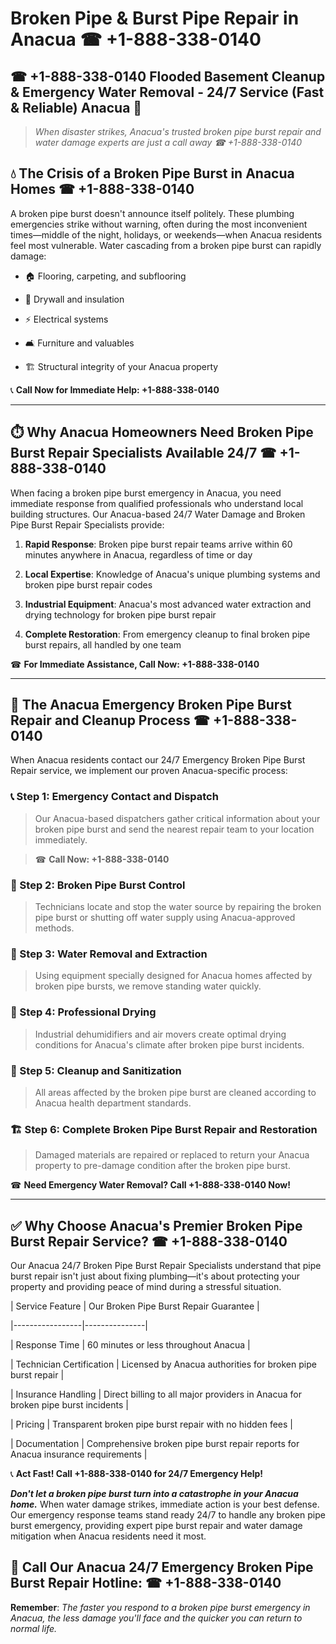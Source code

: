 # Broken Pipe & Burst Pipe Repair in Anacua ☎ +1-888-338-0140  
## ☎ +1-888-338-0140 Flooded Basement Cleanup & Emergency Water Removal - 24/7 Service (Fast & Reliable) Anacua 🚨  

> *When disaster strikes, Anacua's trusted broken pipe burst repair and water damage experts are just a call away ☎ +1-888-338-0140*  

## 💧 The Crisis of a Broken Pipe Burst in Anacua Homes ☎ +1-888-338-0140  

A broken pipe burst doesn't announce itself politely. These plumbing emergencies strike without warning, often during the most inconvenient times—middle of the night, holidays, or weekends—when Anacua residents feel most vulnerable. Water cascading from a broken pipe burst can rapidly damage:  

* 🏠 Flooring, carpeting, and subflooring  
* 🧱 Drywall and insulation  
* ⚡ Electrical systems  
* 🛋️ Furniture and valuables  
* 🏗️ Structural integrity of your Anacua property  

📞 **Call Now for Immediate Help: +1-888-338-0140**  

---  

## ⏱️ Why Anacua Homeowners Need Broken Pipe Burst Repair Specialists Available 24/7 ☎ +1-888-338-0140  

When facing a broken pipe burst emergency in Anacua, you need immediate response from qualified professionals who understand local building structures. Our Anacua-based 24/7 Water Damage and Broken Pipe Burst Repair Specialists provide:  

1. **Rapid Response**: Broken pipe burst repair teams arrive within 60 minutes anywhere in Anacua, regardless of time or day  
2. **Local Expertise**: Knowledge of Anacua's unique plumbing systems and broken pipe burst repair codes  
3. **Industrial Equipment**: Anacua's most advanced water extraction and drying technology for broken pipe burst repair  
4. **Complete Restoration**: From emergency cleanup to final broken pipe burst repairs, all handled by one team  

☎ **For Immediate Assistance, Call Now: +1-888-338-0140**  

---  

## 🔧 The Anacua Emergency Broken Pipe Burst Repair and Cleanup Process ☎ +1-888-338-0140  

When Anacua residents contact our 24/7 Emergency Broken Pipe Burst Repair service, we implement our proven Anacua-specific process:  

### 📞 Step 1: Emergency Contact and Dispatch  
> Our Anacua-based dispatchers gather critical information about your broken pipe burst and send the nearest repair team to your location immediately.  
> ☎ **Call Now: +1-888-338-0140**  

### 🚿 Step 2: Broken Pipe Burst Control  
> Technicians locate and stop the water source by repairing the broken pipe burst or shutting off water supply using Anacua-approved methods.  

### 🌊 Step 3: Water Removal and Extraction  
> Using equipment specially designed for Anacua homes affected by broken pipe bursts, we remove standing water quickly.  

### 💨 Step 4: Professional Drying  
> Industrial dehumidifiers and air movers create optimal drying conditions for Anacua's climate after broken pipe burst incidents.  

### 🧼 Step 5: Cleanup and Sanitization  
> All areas affected by the broken pipe burst are cleaned according to Anacua health department standards.  

### 🏗️ Step 6: Complete Broken Pipe Burst Repair and Restoration  
> Damaged materials are repaired or replaced to return your Anacua property to pre-damage condition after the broken pipe burst.  

☎ **Need Emergency Water Removal? Call +1-888-338-0140 Now!**  

---  

## ✅ Why Choose Anacua's Premier Broken Pipe Burst Repair Service? ☎ +1-888-338-0140  

Our Anacua 24/7 Broken Pipe Burst Repair Specialists understand that pipe burst repair isn't just about fixing plumbing—it's about protecting your property and providing peace of mind during a stressful situation.  

| Service Feature | Our Broken Pipe Burst Repair Guarantee |  
|-----------------|---------------|  
| Response Time | 60 minutes or less throughout Anacua |  
| Technician Certification | Licensed by Anacua authorities for broken pipe burst repair |  
| Insurance Handling | Direct billing to all major providers in Anacua for broken pipe burst incidents |  
| Pricing | Transparent broken pipe burst repair with no hidden fees |  
| Documentation | Comprehensive broken pipe burst repair reports for Anacua insurance requirements |  

📞 **Act Fast! Call +1-888-338-0140 for 24/7 Emergency Help!**  

***Don't let a broken pipe burst turn into a catastrophe in your Anacua home.*** When water damage strikes, immediate action is your best defense. Our emergency response teams stand ready 24/7 to handle any broken pipe burst emergency, providing expert pipe burst repair and water damage mitigation when Anacua residents need it most.  

## 📱 Call Our Anacua 24/7 Emergency Broken Pipe Burst Repair Hotline: ☎ +1-888-338-0140  

**Remember**: *The faster you respond to a broken pipe burst emergency in Anacua, the less damage you'll face and the quicker you can return to normal life.*